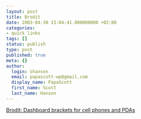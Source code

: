 ```yaml
---
layout: post
title: Brodit
date: 2003-04-30 13:04:41.000000000 +02:00
categories:
- quick links
tags: []
status: publish
type: post
published: true
meta: {}
author:
  login: shanson
  email: papascott-wp@gmail.com
  display_name: PapaScott
  first_name: Scott
  last_name: Hanson
---
```

<p><a title="Look ma, no screws!" href="http://www.brodit.com/">Brodit: Dashboard brackets for cell phones and PDAs</a></p>
